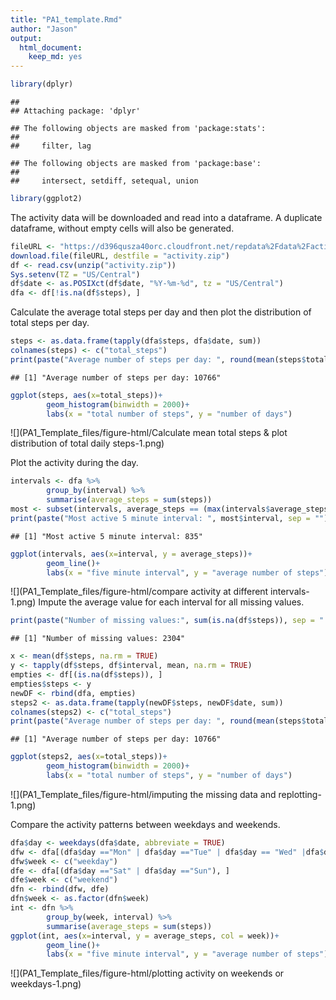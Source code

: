 ```yaml
---
title: "PA1_template.Rmd"
author: "Jason"
output: 
  html_document: 
    keep_md: yes
---
```



```r
library(dplyr)
```

```
## 
## Attaching package: 'dplyr'
```

```
## The following objects are masked from 'package:stats':
## 
##     filter, lag
```

```
## The following objects are masked from 'package:base':
## 
##     intersect, setdiff, setequal, union
```

```r
library(ggplot2)
```

The activity data will be downloaded and read into a dataframe.  A duplicate dataframe, without empty cells will also be generated.


```r
fileURL <- "https://d396qusza40orc.cloudfront.net/repdata%2Fdata%2Factivity.zip"
download.file(fileURL, destfile = "activity.zip")
df <- read.csv(unzip("activity.zip"))
Sys.setenv(TZ = "US/Central")
df$date <- as.POSIXct(df$date, "%Y-%m-%d", tz = "US/Central")
dfa <- df[!is.na(df$steps), ]
```

Calculate the average total steps per day and then plot the distribution of total steps per day.


```r
steps <- as.data.frame(tapply(dfa$steps, dfa$date, sum))
colnames(steps) <- c("total_steps")
print(paste("Average number of steps per day: ", round(mean(steps$total_steps), 0), sep =""))
```

```
## [1] "Average number of steps per day: 10766"
```

```r
ggplot(steps, aes(x=total_steps))+
        geom_histogram(binwidth = 2000)+
        labs(x = "total number of steps", y = "number of days")
```

![](PA1_Template_files/figure-html/Calculate mean total steps & plot distribution of total daily steps-1.png)<!-- -->

Plot the activity during the day.


```r
intervals <- dfa %>%
        group_by(interval) %>%
        summarise(average_steps = sum(steps))
most <- subset(intervals, average_steps == (max(intervals$average_steps)))
print(paste("Most active 5 minute interval: ", most$interval, sep = ""))
```

```
## [1] "Most active 5 minute interval: 835"
```

```r
ggplot(intervals, aes(x=interval, y = average_steps))+
        geom_line()+
        labs(x = "five minute interval", y = "average number of steps")
```

![](PA1_Template_files/figure-html/compare activity at different intervals-1.png)<!-- -->
Impute the average value for each interval for all missing values.


```r
print(paste("Number of missing values:", sum(is.na(df$steps)), sep = " "))
```

```
## [1] "Number of missing values: 2304"
```

```r
x <- mean(df$steps, na.rm = TRUE)
y <- tapply(df$steps, df$interval, mean, na.rm = TRUE)
empties <- df[(is.na(df$steps)), ]
empties$steps <- y
newDF <- rbind(dfa, empties)
steps2 <- as.data.frame(tapply(newDF$steps, newDF$date, sum))
colnames(steps2) <- c("total_steps")
print(paste("Average number of steps per day: ", round(mean(steps$total_steps), 0), sep =""))
```

```
## [1] "Average number of steps per day: 10766"
```

```r
ggplot(steps2, aes(x=total_steps))+
        geom_histogram(binwidth = 2000)+
        labs(x = "total number of steps", y = "number of days")
```

![](PA1_Template_files/figure-html/imputing the missing data and replotting-1.png)<!-- -->


Compare the activity patterns between weekdays and weekends.


```r
dfa$day <- weekdays(dfa$date, abbreviate = TRUE)
dfw <- dfa[(dfa$day =="Mon" | dfa$day =="Tue" | dfa$day == "Wed" |dfa$day == "Thu" | dfa$day == "Fri"), ]
dfw$week <- c("weekday")
dfe <- dfa[(dfa$day =="Sat" | dfa$day =="Sun"), ]
dfe$week <- c("weekend")
dfn <- rbind(dfw, dfe)
dfn$week <- as.factor(dfn$week)
int <- dfn %>%
        group_by(week, interval) %>%
        summarise(average_steps = sum(steps))
ggplot(int, aes(x=interval, y = average_steps, col = week))+
        geom_line()+
        labs(x = "five minute interval", y = "average number of steps")
```

![](PA1_Template_files/figure-html/plotting activity on weekends or weekdays-1.png)<!-- -->

